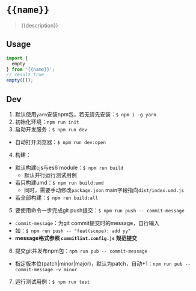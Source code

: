 # `{{name}}`

> {{description}}

## Usage

```js
import {
  empty
} from '{{name}}';
// result true
empty([]);
```

## Dev
1. 默认使用`yarn`安装npm包，若无请先安装：`$ npm i -g yarn`
2. 初始化环境：`npm run init`
3. 启动开发服务：`$ npm run dev`
  - 自动打开浏览器：`$ npm run dev:open`
4. 构建：
  - 默认构建cjs与es6 module：`$ npm run build`
    - 默认并行运行测试用例
  - 若只构建umd：`$ npm run build:umd`
    - 同时，需要手动修改`package.json` main字段指向`dist/index.umd.js`
  - 若全部构建：`$ npm run build:all`
5. 要使用命令一步完成git push提交：`$ npm run push -- commit-message`
  - `commit-message`：为git commit提交时的message，自行输入
  - 如：`$ npm run push -- "feat(scope): add yy"`
  - **message格式参照 `commitlint.config.js` 规范提交**
6. 提交git并发布npm包：`npm run pub -- commit-message`
  - 指定版本位(patch|minor|major)，默认为patch，自动+1：`npm run pub -- commit-message -v minor`
7. 运行测试用例：`$ npm run test`
